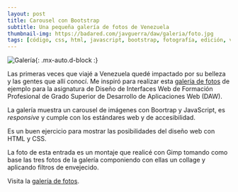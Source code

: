 ```yaml
---
layout: post
title: Carousel con Bootstrap
subtitle: Una pequeña galería de fotos de Venezuela
thumbnail-img: https://badared.com/javguerra/daw/galeria/foto.jpg
tags: [código, css, html, javascript, bootstrap, fotografía, edición, venezuela]
---
```


![Galería](https://badared.com/javguerra/daw/galeria/foto.jpg){: .mx-auto.d-block :}

Las primeras veces que viajé a Venezuela quedé impactado por su belleza y las gentes que allí conocí. Me inspiró para realizar esta [galería de fotos](https://badared.com/javguerra/daw/galeria/) de ejemplo para la asignatura de Diseño de Interfaces Web de Formación Profesional de Grado Superior de Desarrollo de Aplicaciones Web (DAW).

La galería muestra un carousel de imágenes con Boortrap y JavaScript, es _responsive_ y cumple con los estándares web y de accesibilidad.

Es un buen ejercicio para mostrar las posibilidades del diseño web con HTML y CSS.

La foto de esta entrada es un montaje que realicé con Gimp tomando como base las tres fotos de la galería componiendo con ellas un collage y aplicando filtros de envejecido. 

Visita la [galería de fotos](https://badared.com/javguerra/daw/galeria/).
